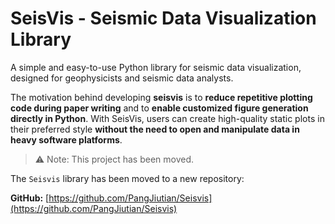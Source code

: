 # SeisVis - Seismic Data Visualization Library


A simple and easy-to-use Python library for seismic data visualization, designed for geophysicists and seismic data analysts.

The motivation behind developing **seisvis** is to **reduce repetitive plotting code during paper writing** and to **enable customized figure generation directly in Python**. With SeisVis, users can create high-quality static plots in their preferred style **without the need to open and manipulate data in heavy software platforms**.


> ⚠️ Note: This project has been moved.

The `Seisvis` library has been moved to a new repository:

**GitHub:** [https://github.com/PangJiutian/Seisvis](https://github.com/PangJiutian/Seisvis)

